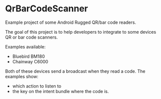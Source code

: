 # QrBarCodeScanner
Example project of some Android Rugged QR/bar code readers.

The goal of this project is to help developers to integrate to some devices QR or bar code scanners.

Examples available:
- Bluebird BM180
- Chainway C6000

Both of these devices send a broadcast when they read a code. The examples show:
- which action to listen to
- the key on the intent bundle where the code is.
